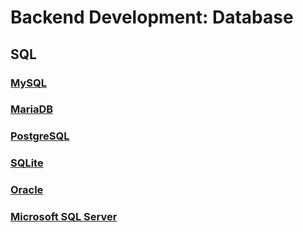 # Backend Development: Database
## SQL

### [MySQL](MySQL/README.md)
### [MariaDB](MariaDB/README.md)
### [PostgreSQL](PostgreSQL/README.md)
### [SQLite](SQLite/README.md)
### [Oracle](Oracle/README.md)
### [Microsoft SQL Server](MSSQL/README.md)